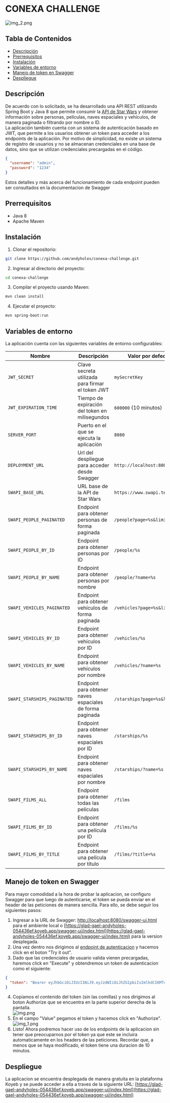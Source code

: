 # CONEXA CHALLENGE

![img_2.png](img_2.png)


## Tabla de Contenidos

- [Descripción](#descripción)
- [Prerrequisitos](#prerrequisitos)
- [Instalación](#instalación)
- [Variables de entorno](#variables-de-entorno)
- [Manejo de token en Swagger](#manejo-de-token-en-swagger)
- [Despliegue](#despliegue)


## Descripción

De acuerdo con lo solicitado, se ha desarrollado una API REST utilizando Spring Boot y Java 8 que permite consumir la
[API de Star Wars](https://www.swapi.tech/documentation) y obtener información sobre personas, películas, naves espaciales y vehículos, de manera paginada o
filtrando por nombre o ID.<br>
La aplicación también cuenta con un sistema de autenticación basado en JWT, que permite a los usuarios obtener un token
para acceder a los endpoints de la aplicación. Por motivo de simplicidad, no existe un sistema de registro de usuarios y no se almacenan credenciales en una base de datos, sino que se utilizan credenciales precargadas en el código.
```json
{
  "username": "admin",
  "password": "1234"
}
```

Estos detalles y más acerca del funcionamiento de cada endpoint pueden ser consultados en la documentacion de Swagger

## Prerrequisitos

- Java 8
- Apache Maven


## Instalación

1. Clonar el repositorio:
```bash
git clone https://github.com/andyholes/conexa-challenge.git
```

2. Ingresar al directorio del proyecto:
```bash 
cd conexa-challenge
```

3. Compilar el proyecto usando Maven:
```bash
mvn clean install
```

4. Ejecutar el proyecto:
```bash
mvn spring-boot:run
```

## Variables de entorno

La aplicación cuenta con las siguientes variables de entorno configurables:

| Nombre                      | Descripción                                     | Valor por defecto             |
|-----------------------------|-------------------------------------------------|-------------------------------|
| `JWT_SECRET`                | Clave secreta utilizada para firmar el token JWT | `mySecretKey`                 |
| `JWT_EXPIRATION_TIME`       | Tiempo de expiración del token en milisegundos  | `600000` (10 minutos)         |
| `SERVER_PORT`               | Puerto en el que se ejecuta la aplicación       | `8080`                        |
| `DEPLOYMENT_URL`            | Url del despliegue para acceder desde Swagger   | `http://localhost:8080`       |
| `SWAPI_BASE_URL`            | URL base de la API de Star Wars                 | `https://www.swapi.tech/api/` |
| `SWAPI_PEOPLE_PAGINATED`    | Endpoint para obtener personas de forma paginada | `/people?page=%s&limit=%s`    |
| `SWAPI_PEOPLE_BY_ID`        | Endpoint para obtener personas por ID           | `/people/%s`                  |
| `SWAPI_PEOPLE_BY_NAME`      | Endpoint para obtener personas por nombre       | `/people/?name=%s`            |
| `SWAPI_VEHICLES_PAGINATED`  | Endpoint para obtener vehículos de forma paginada | `/vehicles?page=%s&limit=%s`  |
| `SWAPI_VEHICLES_BY_ID`      | Endpoint para obtener vehículos por ID          | `/vehicles/%s`                |
| `SWAPI_VEHICLES_BY_NAME`    | Endpoint para obtener vehículos por nombre      | `/vehicles/?name=%s`          |
| `SWAPI_STARSHIPS_PAGINATED` | Endpoint para obtener naves espaciales de forma paginada | `/starships?page=%s&limit=%s` |
| `SWAPI_STARSHIPS_BY_ID`     | Endpoint para obtener naves espaciales por ID   | `/starships/%s`               |
| `SWAPI_STARSHIPS_BY_NAME`   | Endpoint para obtener naves espaciales por nombre | `/starships/?name=%s`         |
| `SWAPI_FILMS_ALL`           | Endpoint para obtener todas las películas       | `/films`                      |
| `SWAPI_FILMS_BY_ID`         | Endpoint para obtener una película por ID       | `/films/%s`                   |
| `SWAPI_FILMS_BY_TITLE`      | Endpoint para obtener una película por título   | `/films/?title=%s`            |


## Manejo de token en Swagger

Para mayor comodidad a la hora de probar la aplicacion, se configuro Swagger para que luego de autenticarse, el token se pueda enviar en el header de las peticiones de manera sencilla. Para ello, se debe seguir los siguientes pasos:
1. Ingresar a la URL de Swagger: [http://localhost:8080/swagger-ui.html](http://localhost:8080/swagger-ui.html) para el ambiente local o [https://glad-gael-andyholes-054436ef.koyeb.app/swagger-ui/index.html](https://glad-gael-andyholes-054436ef.koyeb.app/swagger-ui/index.html) para la version desplegada.
2. Una vez dentro nos dirigimos al [endpoint de autenticacion](https://glad-gael-andyholes-054436ef.koyeb.app/swagger-ui/index.html#/Authorization%20Controller/login)  y hacemos click en el boton "Try it out".
3. Dado que las credenciales de usuario valida vienen precargadas, haremos click en "Execute" y obtendremos un token de autenticacion como el siguiente:
```json
{
  "token": "Bearer eyJhbGciOiJIUzI1NiJ9.eyJzdWIiOiJhZG1pbiIsImlhdCI6MTczNzM0NTA5MSwiZXhwIjoxNzM3MzQ1NjkxfQ.UkHBI-30TO3AHeDt2oi0LG3wuaEbWic1XII1pkep_yE"
}
```
4. Copiamos el contenido del token (sin las comillas) y nos dirigimos al boton Authorize que se encuentra en la parte superior derecha de la pantalla.<br>
![img.png](img.png)
5. En el campo "Value" pegamos el token y hacemos click en "Authorize".<br>
![img_1.png](img_1.png)
6. Listo! Ahora podremos hacer uso de los endpoints de la aplicacion sin tener que preocuparnos por el token ya que este se incluira automaticamente en los headers de las peticiones. Recordar que, a menos que se haya modificado, el token tiene una duracion de 10 minutos.


## Despliegue

La aplicacion se encuentra desplegada de manera gratuita en la plataforma Koyeb y se puede acceder a ella a traves de la siguiente URL: [https://glad-gael-andyholes-054436ef.koyeb.app/swagger-ui/index.html](https://glad-gael-andyholes-054436ef.koyeb.app/swagger-ui/index.html)
